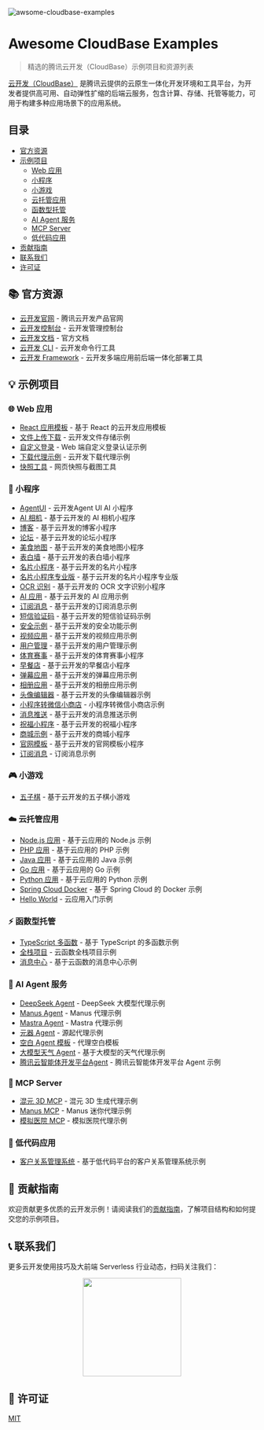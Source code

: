 ![awsome-cloudbase-examples](https://socialify.git.ci/TencentCloudBase/awsome-cloudbase-examples/image?font=Inter&forks=1&owner=1&pattern=Circuit+Board&stargazers=1)

# Awesome CloudBase Examples

> 精选的腾讯云开发（CloudBase）示例项目和资源列表

[云开发（CloudBase）](https://cloud.tencent.com/product/tcb) 是腾讯云提供的云原生一体化开发环境和工具平台，为开发者提供高可用、自动弹性扩缩的后端云服务，包含计算、存储、托管等能力，可用于构建多种应用场景下的应用系统。

## 目录

- [官方资源](#官方资源)
- [示例项目](#示例项目)
  - [Web 应用](#web-应用)
  - [小程序](#小程序)
  - [小游戏](#小游戏)
  - [云托管应用](#云托管应用)
  - [函数型托管](#函数型托管)
  - [AI Agent 服务](#ai-agent-服务)
  - [MCP Server](#mcp-server)
  - [低代码应用](#低代码应用)
- [贡献指南](#贡献指南)
- [联系我们](#联系我们)
- [许可证](#许可证)

## 📚 官方资源

- [云开发官网](https://cloud.tencent.com/product/tcb) - 腾讯云开发产品官网
- [云开发控制台](https://console.cloud.tencent.com/tcb) - 云开发管理控制台
- [云开发文档](https://cloud.tencent.com/document/product/876) - 官方文档
- [云开发 CLI](https://github.com/TencentCloudBase/cloudbase-cli) - 云开发命令行工具
- [云开发 Framework](https://github.com/Tencent/cloudbase-framework) - 云开发多端应用前后端一体化部署工具

## 💡 示例项目

### 🌐 Web 应用

- [React 应用模板](./web/cloudbase-react-template) - 基于 React 的云开发应用模板
- [文件上传下载](./web/tcb-demo-files) - 云开发文件存储示例
- [自定义登录](./web/custom-login) - Web 端自定义登录认证示例
- [下载代理示例](./web/download-agent-demo) - 云开发下载代理示例
- [快照工具](./web/snapshots) - 网页快照与截图工具

### 📱 小程序

- [AgentUI](./miniprogram/tcb-agent-ui) - 云开发Agent UI AI 小程序
- [AI 相机](./miniprogram/tcb-demo-AICamera) - 基于云开发的 AI 相机小程序
- [博客](./miniprogram/tcb-demo-blog) - 基于云开发的博客小程序
- [论坛](./miniprogram/tcb-demo-bbs) - 基于云开发的论坛小程序
- [美食地图](./miniprogram/tcb-demo-foodmap) - 基于云开发的美食地图小程序
- [表白墙](./miniprogram/tcb-demo-hole) - 基于云开发的表白墙小程序
- [名片小程序](./miniprogram/tcb-demo-namecard) - 基于云开发的名片小程序
- [名片小程序专业版](./miniprogram/tcb-demo-namecard-pro) - 基于云开发的名片小程序专业版
- [OCR 识别](./miniprogram/tcb-demo-ocr) - 基于云开发的 OCR 文字识别小程序
- [AI 应用](./miniprogram/tcb-demo-ai) - 基于云开发的 AI 应用示例
- [订阅消息](./miniprogram/tcb-demo-subscribeMessage) - 基于云开发的订阅消息示例
- [短信验证码](./miniprogram/tcb-demo-sms) - 基于云开发的短信验证码示例
- [安全示例](./miniprogram/tcb-demo-sec) - 基于云开发的安全功能示例
- [视频应用](./miniprogram/tcb-demo-video) - 基于云开发的视频应用示例
- [用户管理](./miniprogram/tcb-demo-user) - 基于云开发的用户管理示例
- [体育赛事](./miniprogram/tcb-demo-sports) - 基于云开发的体育赛事小程序
- [早餐店](./miniprogram/tcb-demo-breakfast) - 基于云开发的早餐店小程序
- [弹幕应用](./miniprogram/tcb-demo-danmu) - 基于云开发的弹幕应用示例
- [相册应用](./miniprogram/tcb-demo-album) - 基于云开发的相册应用示例
- [头像编辑器](./miniprogram/tcb-demo-avatar) - 基于云开发的头像编辑器示例
- [小程序转微信小商店](./miniprogram/tcb-demo-mpToWxStore) - 小程序转微信小商店示例
- [消息推送](./miniprogram/tcb-demo-messsend) - 基于云开发的消息推送示例
- [祝福小程序](./miniprogram/tcb-demo-happy) - 基于云开发的祝福小程序
- [商城示例](./miniprogram/tcb-shop) - 基于云开发的商城小程序
- [官网模板](./miniprogram/tcb-official-website) - 基于云开发的官网模板小程序
- [订阅消息](./miniprogram/subscription-message) - 订阅消息示例

### 🎮 小游戏

- [五子棋](./minigame/tcb-demo-gomoku) - 基于云开发的五子棋小游戏



### ☁️ 云托管应用

- [Node.js 应用](./cloudbaserun/node) - 基于云应用的 Node.js 示例
- [PHP 应用](./cloudbaserun/php) - 基于云应用的 PHP 示例
- [Java 应用](./cloudbaserun/java) - 基于云应用的 Java 示例
- [Go 应用](./cloudbaserun/go) - 基于云应用的 Go 示例
- [Python 应用](./cloudbaserun/python) - 基于云应用的 Python 示例
- [Spring Cloud Docker](./cloudbaserun/spring-cloud-docker-demo) - 基于 Spring Cloud 的 Docker 示例
- [Hello World](./cloudbaserun/helloworld) - 云应用入门示例

### ⚡ 函数型托管

- [TypeScript 多函数](./cloudrunfunctions/ts-multiple-functions) - 基于 TypeScript 的多函数示例
- [全栈项目](./cloudrunfunctions/fullstack-project) - 云函数全栈项目示例
- [消息中心](./cloudrunfunctions/message-center) - 基于云函数的消息中心示例

### 🤖 AI Agent 服务

- [DeepSeek Agent](./cloudrunfunctions/deepseek-agent) - DeepSeek 大模型代理示例
- [Manus Agent](./cloudrunfunctions/manus-agent) - Manus 代理示例
- [Mastra Agent](./cloudrunfunctions/mastra-agent) - Mastra 代理示例
- [元器 Agent](./cloudrunfunctions/yuanqi-agent) - 源起代理示例
- [空白 Agent 模板](./cloudrunfunctions/empty-agent) - 代理空白模板
- [大模型天气 Agent](./cloudrunfunctions/llm-based-weather-agent) - 基于大模型的天气代理示例
- [腾讯云智能体开发平台Agent](./cloudrunfunctions/lke-agent) - 腾讯云智能体开发平台 Agent 示例

### 🔗 MCP Server

- [混元 3D MCP](./cloudrunfunctions/cloudrun-mcp-hunyuan-3d) - 混元 3D 生成代理示例
- [Manus MCP](./cloudrunfunctions/cloudrun-mcp-mini-manus) - Manus 迷你代理示例
- [模拟医院 MCP](./cloudrunfunctions/cloudrun-mcp-mock-hospital) - 模拟医院代理示例


### 🔧 低代码应用

- [客户关系管理系统](./lowcode/scrm-demo) - 基于低代码平台的客户关系管理系统示例


## 🤝 贡献指南

欢迎贡献更多优质的云开发示例！请阅读我们的[贡献指南](CONTRIBUTING.md)，了解项目结构和如何提交您的示例项目。

## 📞 联系我们

更多云开发使用技巧及大前端 Serverless 行业动态，扫码关注我们：

<p align="center">
    <img src="https://puui.qpic.cn/vupload/0/20190603_1559545575934_lettsbvkvdn.jpeg/0" width="200px">
</p>

## 📄 许可证

[MIT](LICENSE)
